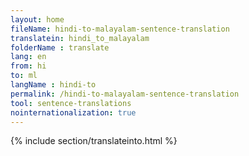 ```yaml
---
layout: home
fileName: hindi-to-malayalam-sentence-translation
translatein: hindi_to_malayalam
folderName : translate
lang: en
from: hi
to: ml
langName : hindi-to
permalink: /hindi-to-malayalam-sentence-translation
tool: sentence-translations
nointernationalization: true
---
```

{% include section/translateinto.html %}

